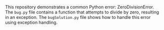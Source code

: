 This repository demonstrates a common Python error: ZeroDivisionError. The `bug.py` file contains a function that attempts to divide by zero, resulting in an exception. The `bugSolution.py` file shows how to handle this error using exception handling.